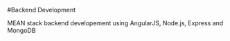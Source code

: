 #Backend Development

MEAN stack backend developement using AngularJS, Node.js, Express and MongoDB

